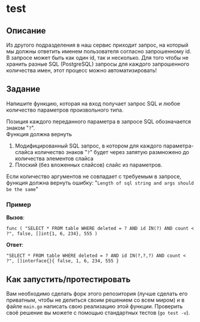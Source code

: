 # test

## Описание

Из другого подразделения в наш сервис приходит запрос, на который мы должны ответить именем пользователя согласно запрошенному id. В запросе может быть как один id, так и несколько. Для того чтобы не хранить разные SQL (PostgreSQL) запросы для каждого запрошенного количества имен, этот процесс можно автоматизировать!

## Задание

Напишите функцию, которая на вход получает запрос SQL и любое количество параметров произвольного типа. 

Позиция каждого переданного параметра в запросе SQL обозначается знаком "`?`".  
Функция должна вернуть 
 1. Модифицированный SQL запрос, в котором для каждого параметра-слайса количество знаков "`?`" будет через запятую размножено до количества элементов слайса
 2. Плоский (без вложенных слайсов) слайс из параметров.

Если количество аргументов не совпадает с требуемым в запросе, функция должна вернуть ошибку: "`Length of sql string and args should be the same`"

### Пример

**Вызов**:

```
func ( "SELECT * FROM table WHERE deleted = ? AND id IN(?) AND count < ?", false, []int{1, 6, 234}, 555 )
```

**Ответ**:

```
"SELECT * FROM table WHERE deleted = ? AND id IN(?,?,?) AND count < ?", []interface{}{ false, 1, 6, 234, 555 }
```

## Как запустить/протестировать

Вам необходимо сделать форк этого репозитория (лучше сделать его приватным, чтобы не делиться своим решением со всем миром) и в файле `main.go` написать свою реализацию этой функции. Проверить своё решение вы можете с помощью стандартных тестов (`go test -v`).
